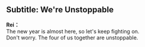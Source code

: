 # 

  
## Subtitle: We're Unstoppable
  
**Rei：**  
The new year is almost here, so let's keep fighting on.  
Don't worry. The four of us together are unstoppable.  
